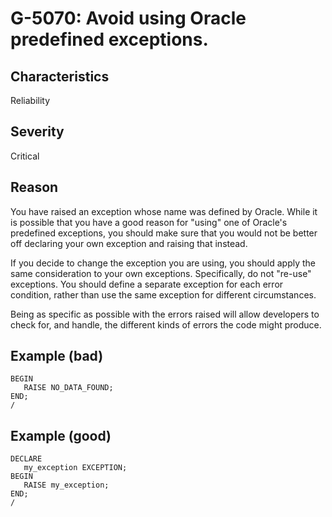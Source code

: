 # G-5070: Avoid using Oracle predefined exceptions.

## Characteristics

Reliability

## Severity

Critical

## Reason

You have raised an exception whose name was defined by Oracle. While it is possible that you have a good reason for "using" one of Oracle's predefined exceptions, you should make sure that you would not be better off declaring your own exception and raising that instead.

If you decide to change the exception you are using, you should apply the same consideration to your own exceptions. Specifically, do not "re-use" exceptions. You should define a separate exception for each error condition, rather than use the same exception for different circumstances. 

Being as specific as possible with the errors raised will allow developers to check for, and handle, the different kinds of errors the code might produce.

## Example (bad)

```
BEGIN
   RAISE NO_DATA_FOUND;
END;
/
```

## Example (good)

```
DECLARE
   my_exception EXCEPTION;
BEGIN
   RAISE my_exception;
END;
/
```